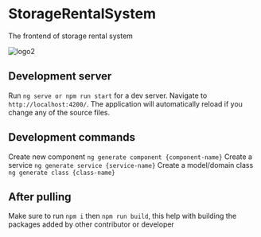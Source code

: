 # StorageRentalSystem

The frontend of storage rental system

![logo2](https://github.com/Tsireledzo2/Storage-Rental-System-2.0-FrontEnd/assets/101458558/fe5318ef-b82d-4928-b170-717cf06cacc0)


## Development server

Run `ng serve or npm run start` for a dev server. Navigate to `http://localhost:4200/`. The application will automatically reload if you change any of the source files.

## Development commands

Create new component `ng generate component {component-name}` 
Create a service `ng generate service {service-name}`
Create a model/domain class `ng generate class {class-name}`

## After pulling 
Make sure to run `npm i` then `npm run build`, this help with building the packages added by other contributor or developer


